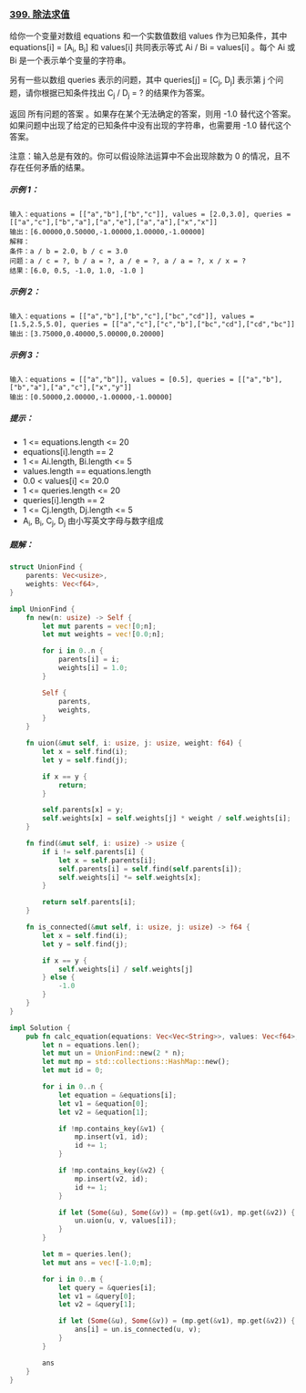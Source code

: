 ### [399. 除法求值](https://leetcode.cn/problems/evaluate-division/)
给你一个变量对数组 equations 和一个实数值数组 values 作为已知条件，其中 equations[i] = [A<sub>i</sub>, B<sub>i</sub>] 和 values[i] 共同表示等式 Ai / Bi = values[i] 。每个 Ai 或 Bi 是一个表示单个变量的字符串。

另有一些以数组 queries 表示的问题，其中 queries[j] = [C<sub>j</sub>, D<sub>j</sub>] 表示第 j 个问题，请你根据已知条件找出 C<sub>j</sub> / D<sub>j</sub> = ? 的结果作为答案。

返回 所有问题的答案 。如果存在某个无法确定的答案，则用 -1.0 替代这个答案。如果问题中出现了给定的已知条件中没有出现的字符串，也需要用 -1.0 替代这个答案。

注意：输入总是有效的。你可以假设除法运算中不会出现除数为 0 的情况，且不存在任何矛盾的结果。



##### 示例 1：
```
输入：equations = [["a","b"],["b","c"]], values = [2.0,3.0], queries = [["a","c"],["b","a"],["a","e"],["a","a"],["x","x"]]
输出：[6.00000,0.50000,-1.00000,1.00000,-1.00000]
解释：
条件：a / b = 2.0, b / c = 3.0
问题：a / c = ?, b / a = ?, a / e = ?, a / a = ?, x / x = ?
结果：[6.0, 0.5, -1.0, 1.0, -1.0 ]
```

##### 示例 2：
```
输入：equations = [["a","b"],["b","c"],["bc","cd"]], values = [1.5,2.5,5.0], queries = [["a","c"],["c","b"],["bc","cd"],["cd","bc"]]
输出：[3.75000,0.40000,5.00000,0.20000]
```

##### 示例 3：
```
输入：equations = [["a","b"]], values = [0.5], queries = [["a","b"],["b","a"],["a","c"],["x","y"]]
输出：[0.50000,2.00000,-1.00000,-1.00000]
```

##### 提示：
- 1 <= equations.length <= 20
- equations[i].length == 2
- 1 <= Ai.length, Bi.length <= 5
- values.length == equations.length
- 0.0 < values[i] <= 20.0
- 1 <= queries.length <= 20
- queries[i].length == 2
- 1 <= Cj.length, Dj.length <= 5
- A<sub>i</sub>, B<sub>i</sub>, C<sub>j</sub>, D<sub>j</sub> 由小写英文字母与数字组成

##### 题解：
```rust
struct UnionFind {
    parents: Vec<usize>,
    weights: Vec<f64>,
}

impl UnionFind {
    fn new(n: usize) -> Self {
        let mut parents = vec![0;n];
        let mut weights = vec![0.0;n];

        for i in 0..n {
            parents[i] = i;
            weights[i] = 1.0;
        }

        Self {
            parents,
            weights,
        }
    }

    fn uion(&mut self, i: usize, j: usize, weight: f64) {
        let x = self.find(i);
        let y = self.find(j);

        if x == y {
            return;
        }

        self.parents[x] = y;
        self.weights[x] = self.weights[j] * weight / self.weights[i];
    }

    fn find(&mut self, i: usize) -> usize {
        if i != self.parents[i] {
            let x = self.parents[i];
            self.parents[i] = self.find(self.parents[i]);
            self.weights[i] *= self.weights[x];
        }

        return self.parents[i];
    }

    fn is_connected(&mut self, i: usize, j: usize) -> f64 {
        let x = self.find(i);
        let y = self.find(j);

        if x == y {
            self.weights[i] / self.weights[j]
        } else {
            -1.0
        }
    }
}

impl Solution {
    pub fn calc_equation(equations: Vec<Vec<String>>, values: Vec<f64>, queries: Vec<Vec<String>>) -> Vec<f64> {
        let n = equations.len();
        let mut un = UnionFind::new(2 * n);
        let mut mp = std::collections::HashMap::new();
        let mut id = 0;

        for i in 0..n {
            let equation = &equations[i];
            let v1 = &equation[0];
            let v2 = &equation[1];

            if !mp.contains_key(&v1) {
                mp.insert(v1, id);
                id += 1;
            }

            if !mp.contains_key(&v2) {
                mp.insert(v2, id);
                id += 1;
            }

            if let (Some(&u), Some(&v)) = (mp.get(&v1), mp.get(&v2)) {
                un.uion(u, v, values[i]);
            }
        }

        let m = queries.len();
        let mut ans = vec![-1.0;m];

        for i in 0..m {
            let query = &queries[i];
            let v1 = &query[0];
            let v2 = &query[1];

            if let (Some(&u), Some(&v)) = (mp.get(&v1), mp.get(&v2)) {
                ans[i] = un.is_connected(u, v);
            }
        }

        ans
    }
}
```
